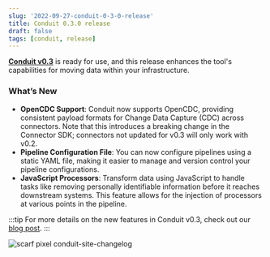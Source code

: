 ```yaml
---
slug: '2022-09-27-conduit-0-3-0-release'
title: Conduit 0.3.0 release
draft: false
tags: [conduit, release]
---
```


[**Conduit v0.3**](https://github.com/ConduitIO/conduit/releases/tag/v0.3.0) is ready for use, and this release enhances the tool's capabilities for moving data within your infrastructure.

<!--truncate-->

### What’s New

- **OpenCDC Support**: Conduit now supports OpenCDC, providing consistent payload formats for Change Data Capture (CDC) across connectors. Note that this introduces a breaking change in the Connector SDK; connectors not updated for v0.3 will only work with v0.2.
- **Pipeline Configuration File**: You can now configure pipelines using a static YAML file, making it easier to manage and version control your pipeline configurations.
- **JavaScript Processors**: Transform data using JavaScript to handle tasks like removing personally identifiable information before it reaches downstream systems. This feature allows for the injection of processors at various points in the pipeline.

:::tip
For more details on the new features in Conduit v0.3, check out our [blog post](https://meroxa.com/blog/conduit-0.3/).
:::

![scarf pixel conduit-site-changelog](https://static.scarf.sh/a.png?x-pxid=b43cda70-9a98-4938-8857-471cc05e99c5)